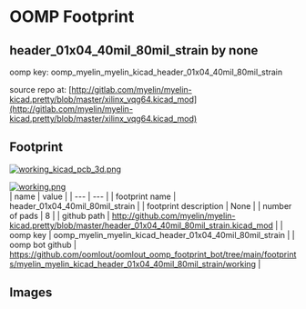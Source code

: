 # OOMP Footprint  
## header_01x04_40mil_80mil_strain  by none  
  
oomp key: oomp_myelin_myelin_kicad_header_01x04_40mil_80mil_strain  
  
source repo at: [http://gitlab.com/myelin/myelin-kicad.pretty/blob/master/xilinx_vqg64.kicad_mod](http://gitlab.com/myelin/myelin-kicad.pretty/blob/master/xilinx_vqg64.kicad_mod)  
## Footprint  
  
[![working_kicad_pcb_3d.png](working_kicad_pcb_3d_600.png)](working_kicad_pcb_3d.png)  
  
[![working.png](working_600.png)](working.png)  
| name | value | 
| --- | --- | 
| footprint name | header_01x04_40mil_80mil_strain | 
| footprint description | None | 
| number of pads | 8 | 
| github path | http://github.com/myelin/myelin-kicad.pretty/blob/master/header_01x04_40mil_80mil_strain.kicad_mod | 
| oomp key | oomp_myelin_myelin_kicad_header_01x04_40mil_80mil_strain | 
| oomp bot github | https://github.com/oomlout/oomlout_oomp_footprint_bot/tree/main/footprints/myelin_myelin_kicad_header_01x04_40mil_80mil_strain/working | 
## Images  
